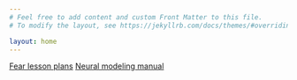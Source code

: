 ```yaml
---
# Feel free to add content and custom Front Matter to this file.
# To modify the layout, see https://jekyllrb.com/docs/themes/#overriding-theme-defaults

layout: home
---
```

[Fear lesson plans](/Fear-Lesson-Plans)
[Neural modeling manual](https://gregglickert.github.io/Neural-Modeling-Manual/)
